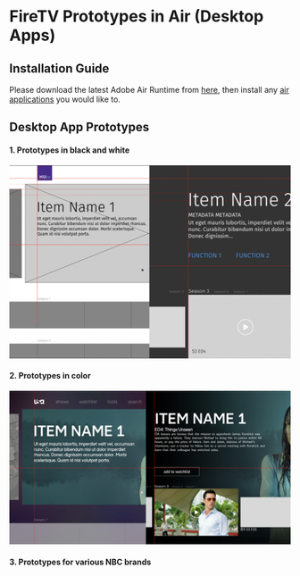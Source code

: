 # FireTV Prototypes in Air (Desktop Apps)

## Installation Guide

Please download the latest Adobe Air Runtime from [<ins>here</ins>](https://airsdk.harman.com/runtime), then install any [<ins>air applications</ins>](/build/) you would like to.
<br/>

## Desktop App Prototypes

#### 1. Prototypes in black and white

![Alt text](/screenShots/blackWhite.jpg?raw=true 'NBC Fire TV')
<br/>

#### 2. Prototypes in color

![Alt text](/screenShots/color.jpg?raw=true 'NBC Fire TV')
<br/>

#### 3. Prototypes for various NBC brands

